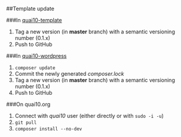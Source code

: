 ##Template update

###In [quai10-template](https://github.com/quai10/quai10-template)
 1. Tag a new version (in **master** branch) with a semantic versioning number (0.1.x)
 1. Push to GitHub

###In [quai10-wordpress](https://github.com/quai10/quai10-wordpress)
 1. `composer update`
 1. Commit the newly generated *composer.lock*
 1. Tag a new version (in **master** branch) with a semantic versioning number (0.1.x)
 1. Push to GitHub

###On quai10.org
 1. Connect with *quai10* user (either directly or with `sudo -i -u`)
 1. `git pull`
 1. `composer install --no-dev`
